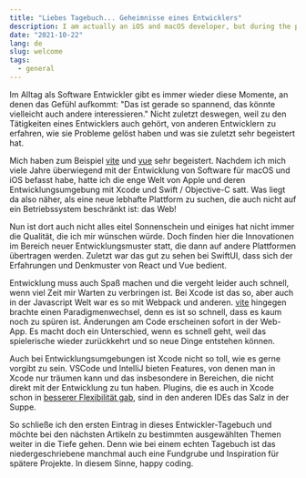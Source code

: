 ```yaml
---
title: "Liebes Tagebuch... Geheimnisse eines Entwicklers"
description: I am actually an iOS and macOS developer, but during the pandemia I started my video chat related open source projects.
date: "2021-10-22"
lang: de
slug: welcome
tags:
  - general
---
```


Im Alltag als Software Entwickler gibt es immer wieder diese Momente, an denen das Gefühl aufkommt: "Das ist gerade so spannend, das könnte vielleicht auch andere interessieren." Nicht zuletzt deswegen, weil zu den Tätigkeiten eines Entwicklers auch gehört, von anderen Entwicklern zu erfahren, wie sie Probleme gelöst haben und was sie zuletzt sehr begeistert hat.

Mich haben zum Beispiel [vite](https://vitejs.dev/) und [vue](https://v3.vuejs.org/) sehr begeistert. Nachdem ich mich viele Jahre überwiegend mit der Entwicklung von Software für macOS und iOS befasst habe, hatte ich die enge Welt von Apple und deren Entwicklungsumgebung mit Xcode und Swift / Objective-C satt. Was liegt da also näher, als eine neue lebhafte Plattform zu suchen, die auch nicht auf ein Betriebssystem beschränkt ist: das Web!

Nun ist dort auch nicht alles eitel Sonnenschein und einiges hat nicht immer die Qualität, die ich mir wünschen würde. Doch finden hier die Innovationen im Bereich neuer Entwicklungsmuster statt, die dann auf andere Plattformen übertragen werden. Zuletzt war das gut zu sehen bei SwiftUI, dass sich der Erfahrungen und Denkmuster von React und Vue bedient.

Entwicklung muss auch Spaß machen und die vergeht leider auch schnell, wenn viel Zeit mir Warten zu verbringen ist. Bei Xcode ist das so, aber auch in der Javascript Welt war es so mit Webpack und anderen. [vite](https://vitejs.dev/) hingegen brachte einen Paradigmenwechsel, denn es ist so schnell, dass es kaum noch zu spüren ist. Änderungen am Code erscheinen sofort in der Web-App. Es macht doch ein Unterschied, wenn es schnell geht, weil das spielerische wieder zurückkehrt und so neue Dinge entstehen können.

Auch bei Entwicklungsumgebungen ist Xcode nicht so toll, wie es gerne vorgibt zu sein. VSCode und IntelliJ bieten Features, von denen man in Xcode nur träumen kann und das insbesondere in Bereichen, die nicht direkt mit der Entwicklung zu tun haben. Plugins, die es auch in Xcode schon in [besserer Flexibilität gab](https://github.com/holtwick/HOStringSense-for-Xcode), sind in den anderen IDEs das Salz in der Suppe.

So schließe ich den ersten Eintrag in dieses Entwickler-Tagebuch und möchte bei den nächsten Artikeln zu bestimmten ausgewählten Themen weiter in die Tiefe gehen. Denn wie bei einem echten Tagebuch ist das niedergeschriebene manchmal auch eine Fundgrube und Inspiration für spätere Projekte. In diesem Sinne, happy coding.
